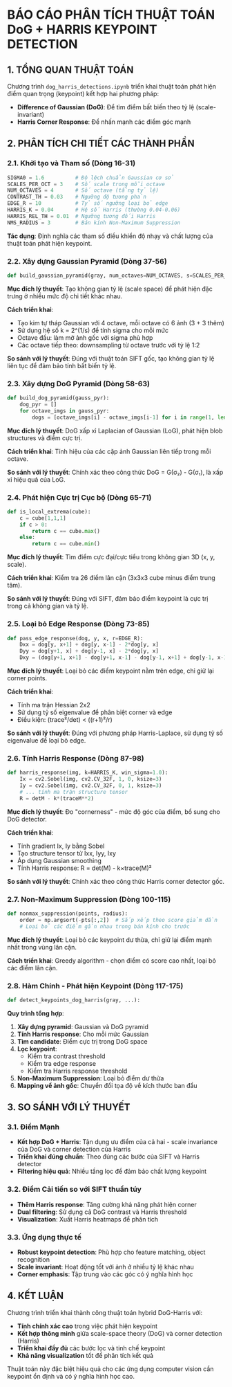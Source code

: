 # BÁO CÁO PHÂN TÍCH THUẬT TOÁN DoG + HARRIS KEYPOINT DETECTION

## 1. TỔNG QUAN THUẬT TOÁN

Chương trình `dog_harris_detections.ipynb` triển khai thuật toán phát hiện điểm quan trọng (keypoint) kết hợp hai phương pháp:
- **Difference of Gaussian (DoG)**: Để tìm điểm bất biến theo tỷ lệ (scale-invariant)
- **Harris Corner Response**: Để nhấn mạnh các điểm góc mạnh

## 2. PHÂN TÍCH CHI TIẾT CÁC THÀNH PHẦN

### 2.1. Khởi tạo và Tham số (Dòng 16-31)
```python
SIGMA0 = 1.6          # Độ lệch chuẩn Gaussian cơ sở
SCALES_PER_OCT = 3    # Số scale trong mỗi octave
NUM_OCTAVES = 4       # Số octave (tầng tỷ lệ)
CONTRAST_TH = 0.03    # Ngưỡng độ tương phản
EDGE_R = 10           # Tỷ số ngưỡng loại bỏ edge
HARRIS_K = 0.04       # Hệ số Harris (thường 0.04-0.06)
HARRIS_REL_TH = 0.01  # Ngưỡng tương đối Harris
NMS_RADIUS = 3        # Bán kính Non-Maximum Suppression
```

**Tác dụng**: Định nghĩa các tham số điều khiển độ nhạy và chất lượng của thuật toán phát hiện keypoint.

### 2.2. Xây dựng Gaussian Pyramid (Dòng 37-56)
```python
def build_gaussian_pyramid(gray, num_octaves=NUM_OCTAVES, s=SCALES_PER_OCT, sigma0=SIGMA0):
```

**Mục đích lý thuyết**: Tạo không gian tỷ lệ (scale space) để phát hiện đặc trưng ở nhiều mức độ chi tiết khác nhau.

**Cách triển khai**:
- Tạo kim tự tháp Gaussian với 4 octave, mỗi octave có 6 ảnh (3 + 3 thêm)
- Sử dụng hệ số k = 2^(1/s) để tính sigma cho mỗi mức
- Octave đầu: làm mờ ảnh gốc với sigma phù hợp
- Các octave tiếp theo: downsampling từ octave trước với tỷ lệ 1:2

**So sánh với lý thuyết**: Đúng với thuật toán SIFT gốc, tạo không gian tỷ lệ liên tục để đảm bảo tính bất biến tỷ lệ.

### 2.3. Xây dựng DoG Pyramid (Dòng 58-63)
```python
def build_dog_pyramid(gauss_pyr):
    dog_pyr = []
    for octave_imgs in gauss_pyr:
        dogs = [octave_imgs[i] - octave_imgs[i-1] for i in range(1, len(octave_imgs))]
```

**Mục đích lý thuyết**: DoG xấp xỉ Laplacian of Gaussian (LoG), phát hiện blob structures và điểm cực trị.

**Cách triển khai**: Tính hiệu của các cặp ảnh Gaussian liên tiếp trong mỗi octave.

**So sánh với lý thuyết**: Chính xác theo công thức DoG = G(σ₂) - G(σ₁), là xấp xỉ hiệu quả của LoG.

### 2.4. Phát hiện Cực trị Cục bộ (Dòng 65-71)
```python
def is_local_extrema(cube):
    c = cube[1,1,1]
    if c > 0:
        return c == cube.max()
    else:
        return c == cube.min()
```

**Mục đích lý thuyết**: Tìm điểm cực đại/cực tiểu trong không gian 3D (x, y, scale).

**Cách triển khai**: Kiểm tra 26 điểm lân cận (3x3x3 cube minus điểm trung tâm).

**So sánh với lý thuyết**: Đúng với SIFT, đảm bảo điểm keypoint là cực trị trong cả không gian và tỷ lệ.

### 2.5. Loại bỏ Edge Response (Dòng 73-85)
```python
def pass_edge_response(dog, y, x, r=EDGE_R):
    Dxx = dog[y, x+1] + dog[y, x-1] - 2*dog[y, x]
    Dyy = dog[y+1, x] + dog[y-1, x] - 2*dog[y, x]
    Dxy = (dog[y+1, x+1] - dog[y+1, x-1] - dog[y-1, x+1] + dog[y-1, x-1]) * 0.25
```

**Mục đích lý thuyết**: Loại bỏ các điểm keypoint nằm trên edge, chỉ giữ lại corner points.

**Cách triển khai**: 
- Tính ma trận Hessian 2x2
- Sử dụng tỷ số eigenvalue để phân biệt corner và edge
- Điều kiện: (trace²/det) < ((r+1)²/r)

**So sánh với lý thuyết**: Đúng với phương pháp Harris-Laplace, sử dụng tỷ số eigenvalue để loại bỏ edge.

### 2.6. Tính Harris Response (Dòng 87-98)
```python
def harris_response(img, k=HARRIS_K, win_sigma=1.0):
    Ix = cv2.Sobel(img, cv2.CV_32F, 1, 0, ksize=3)
    Iy = cv2.Sobel(img, cv2.CV_32F, 0, 1, ksize=3)
    # ... tính ma trận structure tensor
    R = detM - k*(traceM**2)
```

**Mục đích lý thuyết**: Đo "cornerness" - mức độ góc của điểm, bổ sung cho DoG detector.

**Cách triển khai**:
- Tính gradient Ix, Iy bằng Sobel
- Tạo structure tensor từ Ixx, Iyy, Ixy
- Áp dụng Gaussian smoothing
- Tính Harris response: R = det(M) - k×trace(M)²

**So sánh với lý thuyết**: Chính xác theo công thức Harris corner detector gốc.

### 2.7. Non-Maximum Suppression (Dòng 100-115)
```python
def nonmax_suppression(points, radius):
    order = np.argsort(-pts[:,2])  # Sắp xếp theo score giảm dần
    # Loại bỏ các điểm gần nhau trong bán kính cho trước
```

**Mục đích lý thuyết**: Loại bỏ các keypoint dư thừa, chỉ giữ lại điểm mạnh nhất trong vùng lân cận.

**Cách triển khai**: Greedy algorithm - chọn điểm có score cao nhất, loại bỏ các điểm lân cận.

### 2.8. Hàm Chính - Phát hiện Keypoint (Dòng 117-175)
```python
def detect_keypoints_dog_harris(gray, ...):
```

**Quy trình tổng hợp**:
1. **Xây dựng pyramid**: Gaussian và DoG pyramid
2. **Tính Harris response**: Cho mỗi mức Gaussian
3. **Tìm candidate**: Điểm cực trị trong DoG space
4. **Lọc keypoint**: 
   - Kiểm tra contrast threshold
   - Kiểm tra edge response
   - Kiểm tra Harris response threshold
5. **Non-Maximum Suppression**: Loại bỏ điểm dư thừa
6. **Mapping về ảnh gốc**: Chuyển đổi tọa độ về kích thước ban đầu

## 3. SO SÁNH VỚI LÝ THUYẾT

### 3.1. Điểm Mạnh
- **Kết hợp DoG + Harris**: Tận dụng ưu điểm của cả hai - scale invariance của DoG và corner detection của Harris
- **Triển khai đúng chuẩn**: Theo đúng các bước của SIFT và Harris detector
- **Filtering hiệu quả**: Nhiều tầng lọc để đảm bảo chất lượng keypoint

### 3.2. Điểm Cải tiến so với SIFT thuần túy
- **Thêm Harris response**: Tăng cường khả năng phát hiện corner
- **Dual filtering**: Sử dụng cả DoG contrast và Harris threshold
- **Visualization**: Xuất Harris heatmaps để phân tích

### 3.3. Ứng dụng thực tế
- **Robust keypoint detection**: Phù hợp cho feature matching, object recognition
- **Scale invariant**: Hoạt động tốt với ảnh ở nhiều tỷ lệ khác nhau
- **Corner emphasis**: Tập trung vào các góc có ý nghĩa hình học

## 4. KẾT LUẬN

Chương trình triển khai thành công thuật toán hybrid DoG-Harris với:
- **Tính chính xác cao** trong việc phát hiện keypoint
- **Kết hợp thông minh** giữa scale-space theory (DoG) và corner detection (Harris)
- **Triển khai đầy đủ** các bước lọc và tinh chế keypoint
- **Khả năng visualization** tốt để phân tích kết quả

Thuật toán này đặc biệt hiệu quả cho các ứng dụng computer vision cần keypoint ổn định và có ý nghĩa hình học cao.

